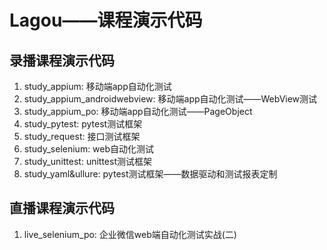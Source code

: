 # Lagou——课程演示代码
## 录播课程演示代码
1. study_appium: 移动端app自动化测试     
2. study_appium_androidwebview: 移动端app自动化测试——WebView测试    
3. study_appium_po: 移动端app自动化测试——PageObject    
4. study_pytest: pytest测试框架  
5. study_request: 接口测试框架  
6. study_selenium: web自动化测试  
7. study_unittest: unittest测试框架  
8. study_yaml&ullure: pytest测试框架——数据驱动和测试报表定制  
## 直播课程演示代码
1. live_selenium_po: 企业微信web端自动化测试实战(二)  
